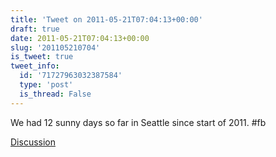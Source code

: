 ```yaml
---
title: 'Tweet on 2011-05-21T07:04:13+00:00'
draft: true
date: 2011-05-21T07:04:13+00:00
slug: '201105210704'
is_tweet: true
tweet_info:
  id: '71727963032387584'
  type: 'post'
  is_thread: False
---
```




We had 12 sunny days so far in Seattle since start of 2011. #fb

[Discussion](https://x.com/sytelus/status/71727963032387584)
